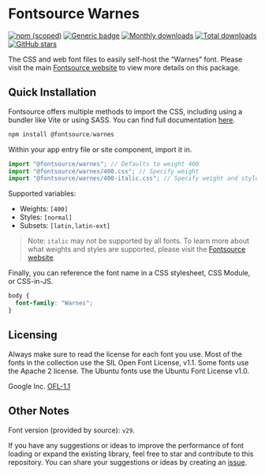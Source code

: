 # Fontsource Warnes

[![npm (scoped)](https://img.shields.io/npm/v/@fontsource/warnes?color=brightgreen)](https://www.npmjs.com/package/@fontsource/warnes) [![Generic badge](https://img.shields.io/badge/fontsource-passing-brightgreen)](https://github.com/fontsource/fontsource) [![Monthly downloads](https://badgen.net/npm/dm/@fontsource/warnes)](https://github.com/fontsource/fontsource) [![Total downloads](https://badgen.net/npm/dt/@fontsource/warnes)](https://github.com/fontsource/fontsource) [![GitHub stars](https://img.shields.io/github/stars/fontsource/fontsource.svg?style=social&label=Star)](https://github.com/fontsource/fontsource/stargazers)

The CSS and web font files to easily self-host the “Warnes” font. Please visit the main [Fontsource website](https://fontsource.org/fonts/warnes) to view more details on this package.

## Quick Installation

Fontsource offers multiple methods to import the CSS, including using a bundler like Vite or using SASS. You can find full documentation [here](https://fontsource.org/docs/getting-started/introduction).

```javascript
npm install @fontsource/warnes
```

Within your app entry file or site component, import it in.

```javascript
import "@fontsource/warnes"; // Defaults to weight 400
import "@fontsource/warnes/400.css"; // Specify weight
import "@fontsource/warnes/400-italic.css"; // Specify weight and style
```

Supported variables:
- Weights: `[400]`
- Styles: `[normal]`
- Subsets: `[latin,latin-ext]`

> Note: `italic` may not be supported by all fonts. To learn more about what weights and styles are supported, please visit the [Fontsource website](https://fontsource.org/fonts/warnes).

Finally, you can reference the font name in a CSS stylesheet, CSS Module, or CSS-in-JS.

```css
body {
  font-family: "Warnes";
}
```

## Licensing
Always make sure to read the license for each font you use. Most of the fonts in the collection use the SIL Open Font License, v1.1. Some fonts use the Apache 2 license. The Ubuntu fonts use the Ubuntu Font License v1.0.

Google Inc.
[OFL-1.1](http://scripts.sil.org/OFL)

## Other Notes
Font version (provided by source): `v29`.

If you have any suggestions or ideas to improve the performance of font loading or expand the existing library, feel free to star and contribute to this repository. You can share your suggestions or ideas by creating an [issue](https://github.com/fontsource/fontsource/issues).